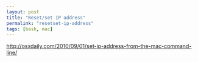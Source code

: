 ```yaml
---
layout: post
title: "Reset/set IP address"
permalink: "resetset-ip-address"
tags: [bash, mac]
---
```


<a href="http://osxdaily.com/2010/09/01/set-ip-address-from-the-mac-command-line/">http://osxdaily.com/2010/09/01/set-ip-address-from-the-mac-command-line/</a>
